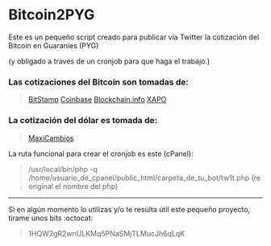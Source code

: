 Bitcoin2PYG
===================
Este es un pequeño script creado para publicar vía Twitter la cotización del Bitcoin en Guaranies (PYG)

(y obligado a través de un cronjob para que haga el trabajo.)

### Las cotizaciones del Bitcoin son tomadas de:
> [BitStamp](www.bitstamp.net)
> [Coinbase](www.coinbase.com)
> [Blockchain.info](www.blockchain.info)
> [XAPO](www.xapo.com)

### La cotización del dólar es tomada de:
> [MaxiCambios](www.maxicambios.com.py)

La ruta funcional para crear el cronjob es este (cPanel):
> /usr/local/bin/php -q /home/usuario_de_cpanel/public_html/carpeta_de_tu_bot/tw1t.php
> (re original el nombre del php)

----------
Si en algún momento lo utilizas y/o te resulta útil este pequeño proyecto, tirame unos bits :octocat:
> 1HQW2gR2wnULKMq5PNaSMjTLMucJh6qLqK
